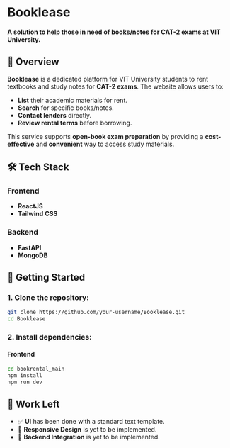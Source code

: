 # **Booklease**

**A solution to help those in need of books/notes for CAT-2 exams at VIT University.**

## **📖 Overview**

**Booklease** is a dedicated platform for VIT University students to rent textbooks and study notes for **CAT-2 exams**. The website allows users to:

- **List** their academic materials for rent.
- **Search** for specific books/notes.
- **Contact lenders** directly.
- **Review rental terms** before borrowing.

This service supports **open-book exam preparation** by providing a **cost-effective** and **convenient** way to access study materials.

## **🛠️ Tech Stack**

### **Frontend**

- **ReactJS**
- **Tailwind CSS**

### **Backend**

- **FastAPI**
- **MongoDB**

## **🚀 Getting Started**

### **1. Clone the repository:**

```bash
git clone https://github.com/your-username/Booklease.git
cd Booklease

```

### **2. Install dependencies:**

#### **Frontend**

```bash
cd bookrental_main
npm install
npm run dev
```

## 📌 Work Left

- ✅ **UI** has been done with a standard text template.
- 🔄 **Responsive Design** is yet to be implemented.
- 🔄 **Backend Integration** is yet to be implemented.
